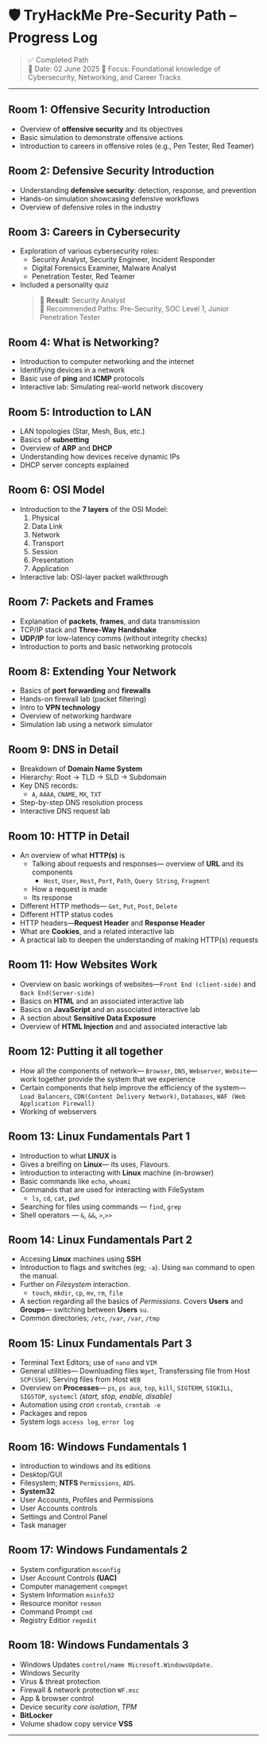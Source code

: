 # 🛡️ TryHackMe Pre-Security Path – Progress Log

> ✅ Completed Path  
> 📅 Date: 02 June 2025 
> 🎯 Focus: Foundational knowledge of Cybersecurity, Networking, and Career Tracks

---

## Room 1: Offensive Security Introduction
- Overview of **offensive security** and its objectives
- Basic simulation to demonstrate offensive actions
- Introduction to careers in offensive roles (e.g., Pen Tester, Red Teamer)

## Room 2: Defensive Security Introduction
- Understanding **defensive security**: detection, response, and prevention
- Hands-on simulation showcasing defensive workflows
- Overview of defensive roles in the industry

## Room 3: Careers in Cybersecurity
- Exploration of various cybersecurity roles:
  - Security Analyst, Security Engineer, Incident Responder
  - Digital Forensics Examiner, Malware Analyst
  - Penetration Tester, Red Teamer
- Included a personality quiz  
  > 🧠 **Result**: Security Analyst  
  > 🚩 Recommended Paths: Pre-Security, SOC Level 1, Junior Penetration Tester

## Room 4: What is Networking?
- Introduction to computer networking and the internet
- Identifying devices in a network
- Basic use of **ping** and **ICMP** protocols  
- Interactive lab: Simulating real-world network discovery

## Room 5: Introduction to LAN
- LAN topologies (Star, Mesh, Bus, etc.)
- Basics of **subnetting**
- Overview of **ARP** and **DHCP**
- Understanding how devices receive dynamic IPs
- DHCP server concepts explained

## Room 6: OSI Model
- Introduction to the **7 layers** of the OSI Model:
  1. Physical  
  2. Data Link  
  3. Network  
  4. Transport  
  5. Session  
  6. Presentation  
  7. Application  
- Interactive lab: OSI-layer packet walkthrough

## Room 7: Packets and Frames
- Explanation of **packets**, **frames**, and data transmission
- TCP/IP stack and **Three-Way Handshake**
- **UDP/IP** for low-latency comms (without integrity checks)
- Introduction to ports and basic networking protocols

## Room 8: Extending Your Network
- Basics of **port forwarding** and **firewalls**
- Hands-on firewall lab (packet filtering)
- Intro to **VPN technology**
- Overview of networking hardware
- Simulation lab using a network simulator

## Room 9: DNS in Detail
- Breakdown of **Domain Name System**
- Hierarchy: Root → TLD → SLD → Subdomain
- Key DNS records:  
  - `A`, `AAAA`, `CNAME`, `MX`, `TXT`
- Step-by-step DNS resolution process
- Interactive DNS request lab

## Room 10: HTTP in Detail
- An overview of what **HTTP(s)** is
  - Talking about requests and responses— overview of **URL** and its components
    - `Host`, `User`, `Host`, `Port`, `Path`, `Query String`, `Fragment`
  - How a request is made
  - Its response
- Different HTTP methods— `Get`, `Put`, `Post`, `Delete`
- Different HTTP status codes
- HTTP headers—**Request Header** and **Response Header**
- What are **Cookies**, and a related interactive lab
- A practical lab to deepen the understanding of making HTTP(s) requests

## Room 11: How Websites Work
- Overview on basic workings of websites—`Front End (client-side)` and `Back End(Server-side)`
- Basics on **HTML** and an associated interactive lab
- Basics on **JavaScript** and an associated interactive lab
- A section about **Sensitive Data Exposure**
- Overview of **HTML Injection** and and associated interactive lab

## Room 12: Putting it all together
- How all the components of network— `Browser`, `DNS`, `Webserver`, `Website`— work together provide the system that we experience
- Certain components that help improve the efficiency of the system—`Load Balancers`, `CDN(Content Delivery Network)`, `Databases`, `WAF (Web  Application Firewall)`
- Working of webservers

## Room 13: Linux Fundamentals Part 1
- Introduction to what **LINUX** is
- Gives a breifing on **Linux**— its uses, Flavours.
- Introduction to interacting with **Linux** machine (in-browser)
- Basic commands like `echo`, `whoami`
- Commands that are used for interacting with FileSystem
  -  `ls`, `cd`, `cat`, `pwd`
- Searching for files using commands — `find`, `grep`
- Shell operators — `&`, `&&`, `>`,`>>`

## Room 14: Linux Fundamentals Part 2
- Accesing **Linux** machines using **SSH**
- Introduction to flags and switches (eg; `-a`). Using `man` command to open the manual.
- Further on *Filesystem* interaction.
  - `touch`, `mkdir`, `cp`, `mv`, `rm`, `file`
- A section regarding all the basics of *Permissions*. Covers **Users** and **Groups**— switching between **Users** `su`.
- Common directories; `/etc`, `/var`, `/var`, `/tmp`

## Room 15: Linux Fundamentals Part 3
- Terminal Text Editors; use of `nano` and `VIM`
- General utilities— Downloading files `Wget`, Transferssing file from Host `SCP(SSH)`, Serving files from Host `WEB`
- Overview on **Processes**— `ps`, `ps aux`, `top`, `kill`, `SIGTERM`, `SIGKILL`, `SIGSTOP`, `systemcl` *(start, stop, enable, disable)*
- Automation using *cron*  `crontab`, `crontab -e`
- Packages and repos
- System logs `access log`, `error log`

## Room 16: Windows Fundamentals 1
- Introduction to windows and its editions
- Desktop/GUI
- Filesystem; **NTFS** `Permissions`, `ADS`.
- **System32**
- User Accounts, Profiles and Permissions
- User Accounts controls
- Settings and Control Panel
- Task manager

## Room 17: Windows Fundamentals 2
- System configuration `msconfig`
- User Account Controls **(UAC)**
- Computer management `compmgmt`
- System Information `msinfo32`
- Resource monitor `resmon`
- Command Prompt `cmd`
- Registry Editior `regedit`

## Room 18: Windows Fundamentals 3
- Windows Updates `control/name Microsoft.WindowsUpdate.`
- Windows Security 
- Virus & threat protection
- Firewall & network protection `WF.msc`
- App & browser control
- Device security *core isolation*, *TPM*
- **BitLocker**
- Volume shadow copy service **VSS**

---